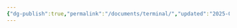 ```yaml
---
{"dg-publish":true,"permalink":"/documents/terminal/","updated":"2025-04-12T16:08:17.351+01:00"}
---
```


